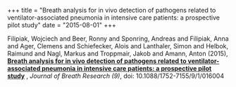 +++
title = "Breath analysis for in vivo detection of pathogens related to ventilator-associated pneumonia in intensive care patients: a prospective pilot study"
date = "2015-08-01"
+++

Filipiak, Wojciech and Beer, Ronny and Sponring, Andreas and Filipiak, Anna and Ager, Clemens and Schiefecker, Alois and Lanthaler, Simon and Helbok, Raimund and Nagl, Markus and Troppmair, Jakob and Amann, Anton (2015), 
**[Breath analysis for in vivo detection of pathogens related to ventilator-associated pneumonia in intensive care patients: a prospective pilot study](http://stacks.iop.org/1752-7163/9/i=1/a=016004?key=crossref.798f068dedadbc97df4cca8b842a921c)** ,
*Journal of Breath Research (9)*,
doi: 10.1088/1752-7155/9/1/016004


